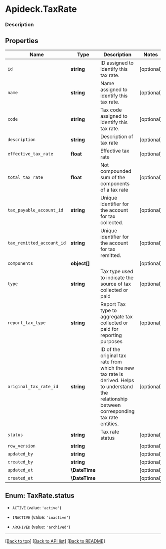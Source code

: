# Apideck.TaxRate

### Description

## Properties
Name | Type | Description | Notes
------------ | ------------- | ------------- | -------------
`id` | **string** | ID assigned to identify this tax rate. | [optional] 
`name` | **string** | Name assigned to identify this tax rate. | [optional] 
`code` | **string** | Tax code assigned to identify this tax rate. | [optional] 
`description` | **string** | Description of tax rate | [optional] 
`effective_tax_rate` | **float** | Effective tax rate | [optional] 
`total_tax_rate` | **float** | Not compounded sum of the components of a tax rate | [optional] 
`tax_payable_account_id` | **string** | Unique identifier for the account for tax collected. | [optional] 
`tax_remitted_account_id` | **string** | Unique identifier for the account for tax remitted. | [optional] 
`components` | **object[]** |  | [optional] 
`type` | **string** | Tax type used to indicate the source of tax collected or paid | [optional] 
`report_tax_type` | **string** | Report Tax type to aggregate tax collected or paid for reporting purposes | [optional] 
`original_tax_rate_id` | **string** | ID of the original tax rate from which the new tax rate is derived. Helps to understand the relationship between corresponding tax rate entities. | [optional] 
`status` | **string** | Tax rate status | [optional] 
`row_version` | **string** |  | [optional] 
`updated_by` | **string** |  | [optional] 
`created_by` | **string** |  | [optional] 
`updated_at` | **\DateTime** |  | [optional] 
`created_at` | **\DateTime** |  | [optional] 





<a name="STATUS"></a>
## Enum: TaxRate.status


* `ACTIVE` (value: `'active'`)

* `INACTIVE` (value: `'inactive'`)

* `ARCHIVED` (value: `'archived'`)




---

[[Back to top]](#) [[Back to API list]](../../../../README.md#documentation-for-api-endpoints) [[Back to README]](../../../../README.md)


